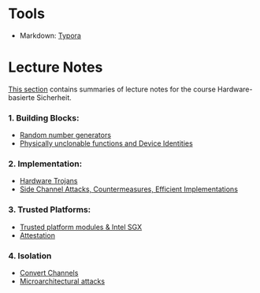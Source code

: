 # Tools

- Markdown: [Typora](https://typora.io/)

# Lecture Notes

[This section](https://github.com/harveyvn/5767V-Hardware-basierte-Sicherheit) contains summaries of lecture notes for the course Hardware-basierte Sicherheit.

### 1. Building Blocks:

- [Random number generators](https://github.com/harveyvn/Hardware-basierte-Sicherheit/blob/master/Building%20Blocks%20-%2001.md)
- [Physically unclonable functions and Device Identities](https://github.com/harveyvn/Hardware-basierte-Sicherheit/blob/master/Building%20Blocks%20-%2002.md)

### 2. Implementation:

- [Hardware Trojans](https://github.com/harveyvn/Hardware-basierte-Sicherheit/blob/master/Implementation%20-%2001.md)
- [Side Channel Attacks, Countermeasures, Efficient Implementations](https://github.com/harveyvn/Hardware-basierte-Sicherheit/blob/master/Implementation%20-%2002.md)

### 3. Trusted Platforms:

- [Trusted platform modules & Intel SGX](https://github.com/harveyvn/Hardware-basierte-Sicherheit/blob/master/Trusted%20Platforms%20-%2001.md)
- [Attestation](https://github.com/harveyvn/Hardware-basierte-Sicherheit/blob/master/Trusted%20Platforms%20-%2002.md)

### 4. Isolation

- [Convert Channels](https://github.com/harveyvn/Hardware-basierte-Sicherheit/blob/master/Isolation%20-%2001.md)
- [Microarchitectural attacks](https://github.com/harveyvn/Hardware-basierte-Sicherheit/blob/master/Isolation%20-%2002.md)